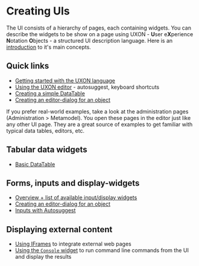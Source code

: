 # Creating UIs

The UI consists of a hierarchy of pages, each containing widgets. You can describe the widgets to be show on a page using UXON - **U**ser e**X**perience **N**otation **O**bjects - a structured UI description language. Here is an [introduction](UXON/index.md) to it's main concepts.

## Quick links
- [Getting started with the UXON language](UXON/index.md)
- [Using the UXON editor](UXON/Introduction_to_the_UXON_editor.md) - autosuggest, keyboard shortcuts
- [Creating a simple DataTable](Data_Tables/creating_basic_datatables.md)
- [Creating an editor-dialog for an object](Forms_and_inputs/Editor-dialogs_for_objects.md)

If you prefer real-world examples, take a look at the administration pages (Administration > Metamodel). You open these pages in the editor just like any other UI page. They are a great source of examples to get familiar with typical data tables, editors, etc. 

## Tabular data widgets

- [Basic DataTable](Data_Tables/creating_basic_datatables.md)

## Forms, inputs and display-widgets

- [Overview + list of available input/display widgets](Forms_and_inputs/index.md)
- [Creating an editor-dialog for an object](Forms_and_inputs/Editor-dialogs_for_objects.md)
- [Inputs with Autosuggest](Forms_and_inputs/Inputs_with_autosuggest.md)

## Displaying external content

- [Using IFrames](Special_widgets/Browser_widget_(Iframe).md) to integrate external web pages
- [Using the `Console` widget](Special_widgets/Console_widget.md) to run command line commands from the UI and display the results


